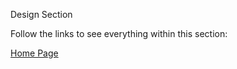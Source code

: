 Design Section

Follow the links to see everything within this section:







[Home Page](https://github.com/SirRexOfRider/CYBR404-UNK-Oregon-Trail/tree/main)
